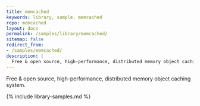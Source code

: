 ```yaml
---
title: memcached
keywords: library, sample, memcached
repo: memcached
layout: docs
permalink: /samples/library/memcached/
sitemap: false
redirect_from:
- /samples/memcached/
description: |
  Free & open source, high-performance, distributed memory object caching system.
---
```


Free & open source, high-performance, distributed memory object caching system.


{% include library-samples.md %}
